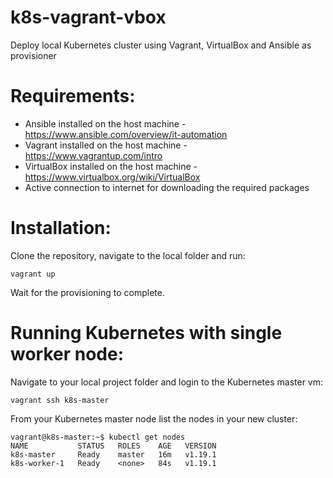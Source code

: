 # k8s-vagrant-vbox
Deploy local Kubernetes cluster using Vagrant, VirtualBox and Ansible as provisioner


# Requirements:
  - Ansible installed on the host machine - https://www.ansible.com/overview/it-automation
  - Vagrant installed on the host machine - https://www.vagrantup.com/intro
  - VirtualBox installed on the host machine - https://www.virtualbox.org/wiki/VirtualBox
  - Active connection to internet for downloading the required packages

# Installation:
Clone the repository, navigate to the local folder and run:
```
vagrant up
```
Wait for the provisioning to complete.

# Running Kubernetes with single worker node:
Navigate to your local project folder and login to the Kubernetes master vm:
```
vagrant ssh k8s-master
```
From your Kubernetes master node list the nodes in your new cluster:
```
vagrant@k8s-master:~$ kubectl get nodes
NAME           STATUS   ROLES    AGE   VERSION
k8s-master     Ready    master   16m   v1.19.1
k8s-worker-1   Ready    <none>   84s   v1.19.1
```